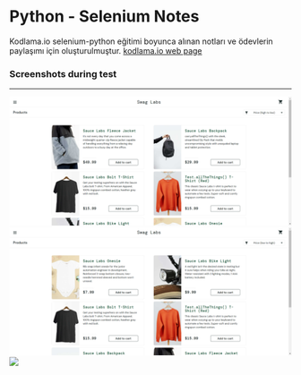 # Python - Selenium Notes

Kodlama.io selenium-python eğitimi boyunca alınan notları ve ödevlerin paylaşımı için oluşturulmuştur. [kodlama.io web page](https://www.kodlama.io/p/yazilim-gelistirici-yetistirme-kampi211)

### Screenshots during test 
---
<img src="./2023-03-31/high-price-product.png" /> <img src="./2023-03-31/low-price-product.png" /> <img src="/Day-6/emty-first-name.png" />
